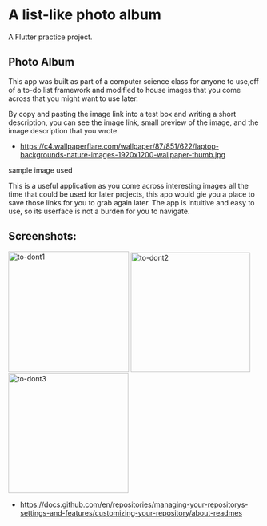 # A list-like photo album

A Flutter practice project.

## Photo Album

This app was built as part of a computer science class for anyone to use,off of a to-do list framework and modified to house images that you come across that you might want to use later. 

By copy and pasting the image link into a test box and writing a short description, you can see the image link, small preview of the image, 
and the image description that you wrote. 

* https://c4.wallpaperflare.com/wallpaper/87/851/622/laptop-backgrounds-nature-images-1920x1200-wallpaper-thumb.jpg

sample image used

This is a useful application as you come across interesting images all the time that could be used for later projects, this app would gie you a place to save those links for you to grab again later. The app is intuitive and easy to use, so its userface is not a burden for you to navigate. 


## Screenshots:





<img width="241" alt="to-dont1" src="https://user-images.githubusercontent.com/89748025/189260791-ae38e7c4-5e5a-469b-9053-6c9f20328209.png">


<img width="239" alt="to-dont2" src="https://user-images.githubusercontent.com/89748025/189260816-389c256d-9ba0-4906-ae14-86a87a7da469.png">


<img width="240" alt="to-dont3" src="https://user-images.githubusercontent.com/89748025/189260828-94e708a7-5256-4641-a159-a39822afd831.png">


* <https://docs.github.com/en/repositories/managing-your-repositorys-settings-and-features/customizing-your-repository/about-readmes>


